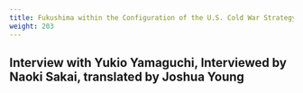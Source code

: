 ```yaml
---
title: Fukushima within the Configuration of the U.S. Cold War Strategy
weight: 203
---
```


## Interview with Yukio Yamaguchi, Interviewed by Naoki Sakai, translated by Joshua Young